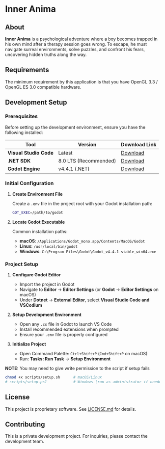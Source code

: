 # Inner Anima

## About

**Inner Anima** is a psychological adventure where a boy becomes trapped in his own mind after a therapy session goes wrong. To escape, he must navigate surreal environments, solve puzzles, and confront his fears, uncovering hidden truths along the way.


## Requirements

The minimum requirement by this application is that you have OpenGL 3.3 / OpenGL ES 3.0 compatible hardware.


## Development Setup

### Prerequisites

Before setting up the development environment, ensure you have the following installed:

| Tool | Version | Download Link |
|------|---------|---------------|
| **Visual Studio Code** | Latest | [Download](https://code.visualstudio.com/Download) |
| **.NET SDK** | 8.0 LTS (Recommended) | [Download](https://dotnet.microsoft.com/en-us/download) |
| **Godot Engine** | v4.4.1 (.NET) | [Download](https://godotengine.org/download/archive/4.4.1-stable/) |

### Initial Configuration

1. **Create Environment File**

   Create a `.env` file in the project root with your Godot installation path:

   ```bash
   GDT_EXEC=/path/to/godot
   ```

2. **Locate Godot Executable**

   Common installation paths:
   - **macOS**: `/Applications/Godot_mono.app/Contents/MacOS/Godot`
   - **Linux**: `/usr/local/bin/godot`
   - **Windows**: `C:\Program Files\Godot\Godot_v4.4.1-stable_win64.exe`

### Project Setup

1. **Configure Godot Editor**
   - Import the project in Godot
   - Navigate to **Editor** → **Editor Settings** (or **Godot** → **Editor Settings** on macOS)
   - Under **Dotnet** → **External Editor**, select **Visual Studio Code and VSCodium**

2. **Setup Development Environment**
   - Open any `.cs` file in Godot to launch VS Code
   - Install recommended extensions when prompted
   - Ensure your `.env` file is properly configured

3. **Initialize Project**
   - Open Command Palette: `Ctrl+Shift+P` (`Cmd+Shift+P` on macOS)
   - Run: **Tasks: Run Task** → **Setup Environment**

**NOTE:** You may need to give write permission to the script if setup fails

   ```bash
   chmod +x scripts/setup.sh      # macOS/Linux
   # scripts/setup.ps1            # Windows (run as administrator if needed)
   ```


## License

This project is proprietary software. See [LICENSE.md](LICENSE.md) for details.


## Contributing

This is a private development project. For inquiries, please contact the development team.